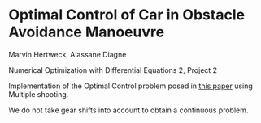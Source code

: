 # Optimal Control of Car in Obstacle Avoidance Manoeuvre

Marvin Hertweck, Alassane Diagne

Numerical Optimization with Differential Equations 2, Project 2

Implementation of the Optimal Control problem posed in [this paper](https://onlinelibrary.wiley.com/doi/abs/10.1002/oca.751) using Multiple shooting.

We do not take gear shifts into account to obtain a continuous problem.
